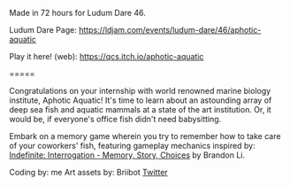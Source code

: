 Made in 72 hours for Ludum Dare 46.

Ludum Dare Page: https://ldjam.com/events/ludum-dare/46/aphotic-aquatic

Play it here! (web): https://qcs.itch.io/aphotic-aquatic

=====

Congratulations on your internship with world renowned marine biology institute, Aphotic Aquatic! It's time to learn about an astounding array of deep sea fish and aquatic mammals at a state of the art institution. Or, it would be, if everyone's office fish didn't need babysitting.

Embark on a memory game wherein you try to remember how to take care of your coworkers' fish, featuring gameplay mechanics inspired by: [Indefinite: Interrogation - Memory, Story, Choices](https://play.google.com/store/apps/details?id=air.me.brandlibel.indefinite) by Brandon Li.

Coding by: me 
Art assets by: Briibot [Twitter](https://twitter.com/BriiLeaf)
